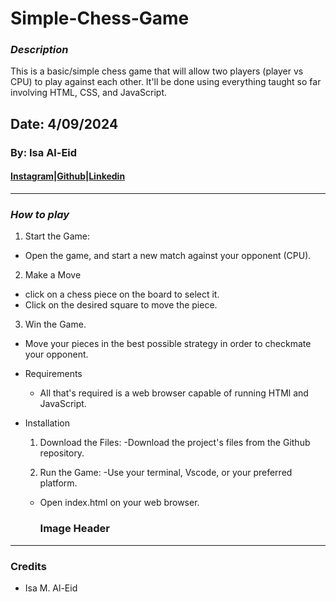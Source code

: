 # Simple-Chess-Game

### **_Description_**

This is a basic/simple chess game that will allow two players (player vs CPU)  to play against each other.
It'll be done using everything taught so far involving HTML, CSS, and JavaScript.

## Date: 4/09/2024

### By: Isa Al-Eid

#### [Instagram](https://www.instagram.com/isa_aleid/?hl=en)|[Github](https://github.com/IsaAlEid)|[Linkedin](https://www.linkedin.com/in/isa-al-eid-478bb130a/)

---



### **_How to play_**

1.  Start the Game:
  - Open the game, and start a new match against your opponent (CPU).
  
2. Make a Move
  - click on a chess piece on the board to select it.
  - Click on the desired square to move the piece.
3. Win the Game.
  * Move your pieces in the best possible strategy in order to checkmate your opponent.

- Requirements 
  * All that's required is a web browser capable of running HTMl and JavaScript.

- Installation
 
  1. Download the Files:
    -Download the project's files from the Github repository.

    2. Run the Game:
    -Use your terminal, Vscode, or your preferred platform.
    
    - Open index.html on your web browser.

      ### Image Header

  

---

### Credits
- Isa M. Al-Eid
